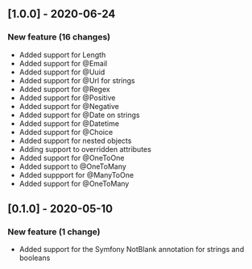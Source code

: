 <!-- CHANGELOGGER -->

## [1.0.0] - 2020-06-24

### New feature (16 changes)

- Added support for Length
- Added support for @Email
- Added support for @Uuid
- Added support for @Url for strings
- Added support for @Regex
- Added support for @Positive
- Added support for @Negative
- Added support for @Date on strings
- Added support for @Datetime
- Added support for @Choice
- Added support for nested objects
- Adding support to overridden attributes
- Added support for @OneToOne
- Added support to @OneToMany
- Added suppport for @ManyToOne
- Added support for @OneToMany


## [0.1.0] - 2020-05-10

### New feature (1 change)

- Added support for the Symfony NotBlank annotation for strings and booleans
